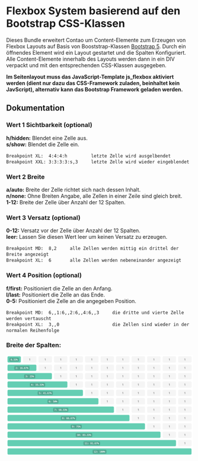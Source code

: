 # Flexbox System basierend auf den Bootstrap CSS-Klassen

Dieses Bundle erweitert Contao um Content-Elemente zum Erzeugen von Flexbox Layouts auf Basis von Booststrap-Klassen [Bootstrap 5](https://getbootstrap.com). Durch ein öffnendes Element wird ein Layout gestartet und die Spalten Konfiguriert. Alle Content-Elemente innerhalb des Layouts werden dann in ein DIV verpackt und mit den entsprechenden CSS-Klassen ausgegeben.

**Im Seitenlayout muss das JavaScript-Template js_flexbox aktiviert werden (dient nur dazu das CSS-Framework zuladen, beinhaltet kein JavScript), alternativ kann das Bootstrap Framework geladen werden.**

## Dokumentation

### Wert 1 Sichtbarkeit (optional)

**h/hidden:**		Blendet eine Zelle aus.  
**s/show:**		Blendet die Zelle ein.

```
Breakpoint XL:	4:4:4:h 		letzte Zelle wird ausgelbendet
Breakpoint XXL:	3:3:3:3:s,3 	letzte Zelle wird wieder eingeblendet
```

### Wert 2 Breite

**a/auto:**		Breite der Zelle richtet sich nach dessen Inhalt.  
**n/none:**		Ohne Breiten Angabe, alle Zellen in einer Zeile sind gleich breit.  
**1-12:**			Breite der Zelle über Anzahl der 12 Spalten.

### Wert 3 Versatz (optional)

**0-12:**			Versatz vor der Zelle über Anzahl der 12 Spalten.  
**leer:**			Lassen Sie diesen Wert leer um keinen Versatz zu erzeugen.

```
Breakpoint MD:	8,2		alle Zellen werden mittig ein drittel der Breite angezeigt  
Breakpoint XL:	6		alle Zellen werden nebeneinander angezeigt
```

### Wert 4 Position (optional)

**f/first:**		Positioniert die Zelle an den Anfang.  
**l/last:**		Positioniert die Zelle an das Ende.  
**0-5:**			Positioniert die Zelle an die angegeben Position.

```
Breakpoint MD:	6,,1:6,,2:6,,4:6,,3		die dritte und vierte Zelle werden vertauscht  
Breakpoint XL:	3,,0					die Zellen sind wieder in der normalen Reihenfolge
```

### Breite der Spalten:

![](doc/overview-colmns.png)
